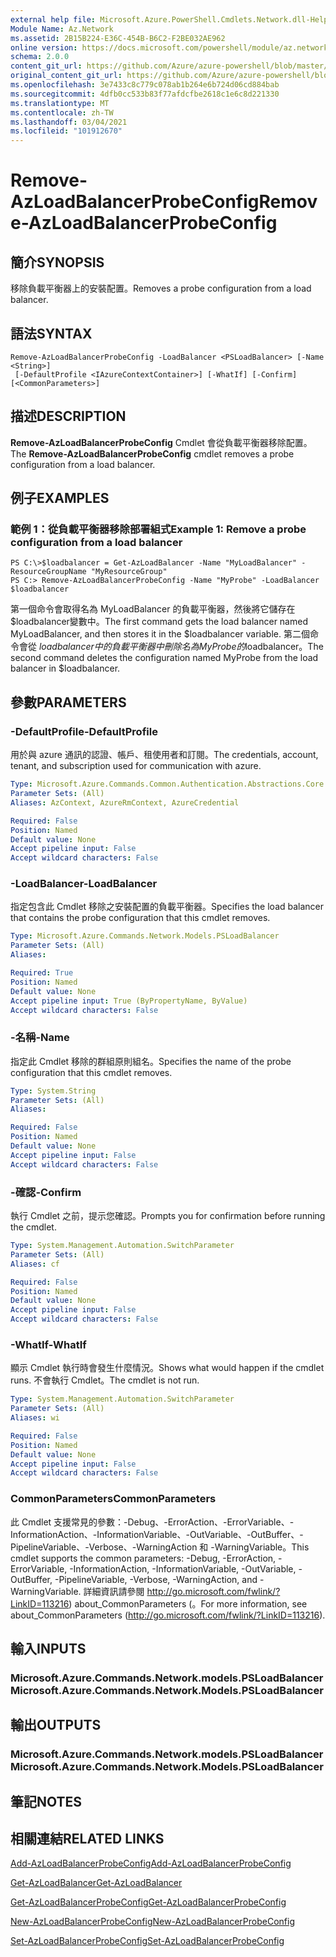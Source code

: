 ```yaml
---
external help file: Microsoft.Azure.PowerShell.Cmdlets.Network.dll-Help.xml
Module Name: Az.Network
ms.assetid: 2B15B224-E36C-454B-B6C2-F2BE032AE962
online version: https://docs.microsoft.com/powershell/module/az.network/remove-azloadbalancerprobeconfig
schema: 2.0.0
content_git_url: https://github.com/Azure/azure-powershell/blob/master/src/Network/Network/help/Remove-AzLoadBalancerProbeConfig.md
original_content_git_url: https://github.com/Azure/azure-powershell/blob/master/src/Network/Network/help/Remove-AzLoadBalancerProbeConfig.md
ms.openlocfilehash: 3e7433c8c779c078ab1b264e6b724d06cd884bab
ms.sourcegitcommit: 4dfb0cc533b83f77afdcfbe2618c1e6c8d221330
ms.translationtype: MT
ms.contentlocale: zh-TW
ms.lasthandoff: 03/04/2021
ms.locfileid: "101912670"
---
```

# <span data-ttu-id="09690-101">Remove-AzLoadBalancerProbeConfig</span><span class="sxs-lookup"><span data-stu-id="09690-101">Remove-AzLoadBalancerProbeConfig</span></span>

## <span data-ttu-id="09690-102">簡介</span><span class="sxs-lookup"><span data-stu-id="09690-102">SYNOPSIS</span></span>
<span data-ttu-id="09690-103">移除負載平衡器上的安裝配置。</span><span class="sxs-lookup"><span data-stu-id="09690-103">Removes a probe configuration from a load balancer.</span></span>

## <span data-ttu-id="09690-104">語法</span><span class="sxs-lookup"><span data-stu-id="09690-104">SYNTAX</span></span>

```
Remove-AzLoadBalancerProbeConfig -LoadBalancer <PSLoadBalancer> [-Name <String>]
 [-DefaultProfile <IAzureContextContainer>] [-WhatIf] [-Confirm] [<CommonParameters>]
```

## <span data-ttu-id="09690-105">描述</span><span class="sxs-lookup"><span data-stu-id="09690-105">DESCRIPTION</span></span>
<span data-ttu-id="09690-106">**Remove-AzLoadBalancerProbeConfig** Cmdlet 會從負載平衡器移除配置。</span><span class="sxs-lookup"><span data-stu-id="09690-106">The **Remove-AzLoadBalancerProbeConfig** cmdlet removes a probe configuration from a load balancer.</span></span>

## <span data-ttu-id="09690-107">例子</span><span class="sxs-lookup"><span data-stu-id="09690-107">EXAMPLES</span></span>

### <span data-ttu-id="09690-108">範例 1：從負載平衡器移除部署組式</span><span class="sxs-lookup"><span data-stu-id="09690-108">Example 1: Remove a probe configuration from a load balancer</span></span>
```
PS C:\>$loadbalancer = Get-AzLoadBalancer -Name "MyLoadBalancer" -ResourceGroupName "MyResourceGroup"
PS C:> Remove-AzLoadBalancerProbeConfig -Name "MyProbe" -LoadBalancer $loadbalancer
```

<span data-ttu-id="09690-109">第一個命令會取得名為 MyLoadBalancer 的負載平衡器，然後將它儲存在$loadbalancer變數中。</span><span class="sxs-lookup"><span data-stu-id="09690-109">The first command gets the load balancer named MyLoadBalancer, and then stores it in the $loadbalancer variable.</span></span>
<span data-ttu-id="09690-110">第二個命令會從 $loadbalancer 中的負載平衡器中刪除名為 MyProbe 的$loadbalancer。</span><span class="sxs-lookup"><span data-stu-id="09690-110">The second command deletes the configuration named MyProbe from the load balancer in $loadbalancer.</span></span>

## <span data-ttu-id="09690-111">參數</span><span class="sxs-lookup"><span data-stu-id="09690-111">PARAMETERS</span></span>

### <span data-ttu-id="09690-112">-DefaultProfile</span><span class="sxs-lookup"><span data-stu-id="09690-112">-DefaultProfile</span></span>
<span data-ttu-id="09690-113">用於與 azure 通訊的認證、帳戶、租使用者和訂閱。</span><span class="sxs-lookup"><span data-stu-id="09690-113">The credentials, account, tenant, and subscription used for communication with azure.</span></span>

```yaml
Type: Microsoft.Azure.Commands.Common.Authentication.Abstractions.Core.IAzureContextContainer
Parameter Sets: (All)
Aliases: AzContext, AzureRmContext, AzureCredential

Required: False
Position: Named
Default value: None
Accept pipeline input: False
Accept wildcard characters: False
```

### <span data-ttu-id="09690-114">-LoadBalancer</span><span class="sxs-lookup"><span data-stu-id="09690-114">-LoadBalancer</span></span>
<span data-ttu-id="09690-115">指定包含此 Cmdlet 移除之安裝配置的負載平衡器。</span><span class="sxs-lookup"><span data-stu-id="09690-115">Specifies the load balancer that contains the probe configuration that this cmdlet removes.</span></span>

```yaml
Type: Microsoft.Azure.Commands.Network.Models.PSLoadBalancer
Parameter Sets: (All)
Aliases:

Required: True
Position: Named
Default value: None
Accept pipeline input: True (ByPropertyName, ByValue)
Accept wildcard characters: False
```

### <span data-ttu-id="09690-116">-名稱</span><span class="sxs-lookup"><span data-stu-id="09690-116">-Name</span></span>
<span data-ttu-id="09690-117">指定此 Cmdlet 移除的群組原則組名。</span><span class="sxs-lookup"><span data-stu-id="09690-117">Specifies the name of the probe configuration that this cmdlet removes.</span></span>

```yaml
Type: System.String
Parameter Sets: (All)
Aliases:

Required: False
Position: Named
Default value: None
Accept pipeline input: False
Accept wildcard characters: False
```

### <span data-ttu-id="09690-118">-確認</span><span class="sxs-lookup"><span data-stu-id="09690-118">-Confirm</span></span>
<span data-ttu-id="09690-119">執行 Cmdlet 之前，提示您確認。</span><span class="sxs-lookup"><span data-stu-id="09690-119">Prompts you for confirmation before running the cmdlet.</span></span>

```yaml
Type: System.Management.Automation.SwitchParameter
Parameter Sets: (All)
Aliases: cf

Required: False
Position: Named
Default value: None
Accept pipeline input: False
Accept wildcard characters: False
```

### <span data-ttu-id="09690-120">-WhatIf</span><span class="sxs-lookup"><span data-stu-id="09690-120">-WhatIf</span></span>
<span data-ttu-id="09690-121">顯示 Cmdlet 執行時會發生什麼情況。</span><span class="sxs-lookup"><span data-stu-id="09690-121">Shows what would happen if the cmdlet runs.</span></span> <span data-ttu-id="09690-122">不會執行 Cmdlet。</span><span class="sxs-lookup"><span data-stu-id="09690-122">The cmdlet is not run.</span></span>

```yaml
Type: System.Management.Automation.SwitchParameter
Parameter Sets: (All)
Aliases: wi

Required: False
Position: Named
Default value: None
Accept pipeline input: False
Accept wildcard characters: False
```

### <span data-ttu-id="09690-123">CommonParameters</span><span class="sxs-lookup"><span data-stu-id="09690-123">CommonParameters</span></span>
<span data-ttu-id="09690-124">此 Cmdlet 支援常見的參數：-Debug、-ErrorAction、-ErrorVariable、-InformationAction、-InformationVariable、-OutVariable、-OutBuffer、-PipelineVariable、-Verbose、-WarningAction 和 -WarningVariable。</span><span class="sxs-lookup"><span data-stu-id="09690-124">This cmdlet supports the common parameters: -Debug, -ErrorAction, -ErrorVariable, -InformationAction, -InformationVariable, -OutVariable, -OutBuffer, -PipelineVariable, -Verbose, -WarningAction, and -WarningVariable.</span></span> <span data-ttu-id="09690-125">詳細資訊請參閱 http://go.microsoft.com/fwlink/?LinkID=113216) about_CommonParameters (。</span><span class="sxs-lookup"><span data-stu-id="09690-125">For more information, see about_CommonParameters (http://go.microsoft.com/fwlink/?LinkID=113216).</span></span>

## <span data-ttu-id="09690-126">輸入</span><span class="sxs-lookup"><span data-stu-id="09690-126">INPUTS</span></span>

### <span data-ttu-id="09690-127">Microsoft.Azure.Commands.Network.models.PSLoadBalancer</span><span class="sxs-lookup"><span data-stu-id="09690-127">Microsoft.Azure.Commands.Network.Models.PSLoadBalancer</span></span>

## <span data-ttu-id="09690-128">輸出</span><span class="sxs-lookup"><span data-stu-id="09690-128">OUTPUTS</span></span>

### <span data-ttu-id="09690-129">Microsoft.Azure.Commands.Network.models.PSLoadBalancer</span><span class="sxs-lookup"><span data-stu-id="09690-129">Microsoft.Azure.Commands.Network.Models.PSLoadBalancer</span></span>

## <span data-ttu-id="09690-130">筆記</span><span class="sxs-lookup"><span data-stu-id="09690-130">NOTES</span></span>

## <span data-ttu-id="09690-131">相關連結</span><span class="sxs-lookup"><span data-stu-id="09690-131">RELATED LINKS</span></span>

[<span data-ttu-id="09690-132">Add-AzLoadBalancerProbeConfig</span><span class="sxs-lookup"><span data-stu-id="09690-132">Add-AzLoadBalancerProbeConfig</span></span>](./Add-AzLoadBalancerProbeConfig.md)

[<span data-ttu-id="09690-133">Get-AzLoadBalancer</span><span class="sxs-lookup"><span data-stu-id="09690-133">Get-AzLoadBalancer</span></span>](./Get-AzLoadBalancer.md)

[<span data-ttu-id="09690-134">Get-AzLoadBalancerProbeConfig</span><span class="sxs-lookup"><span data-stu-id="09690-134">Get-AzLoadBalancerProbeConfig</span></span>](./Get-AzLoadBalancerProbeConfig.md)

[<span data-ttu-id="09690-135">New-AzLoadBalancerProbeConfig</span><span class="sxs-lookup"><span data-stu-id="09690-135">New-AzLoadBalancerProbeConfig</span></span>](./New-AzLoadBalancerProbeConfig.md)

[<span data-ttu-id="09690-136">Set-AzLoadBalancerProbeConfig</span><span class="sxs-lookup"><span data-stu-id="09690-136">Set-AzLoadBalancerProbeConfig</span></span>](./Set-AzLoadBalancerProbeConfig.md)


